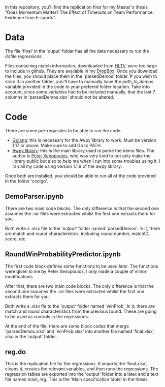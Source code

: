 In this repository, you'll find the replication files for my Master's thesis "Does Momentum Matter? The Effect of Timeouts on Team Performance: Evidence from E-sports".

# Data
The file 'final' in the 'ouput' folder has all the data necessary to run the dofile regressions.

Files containing match information, downloaded from [HLTV](https://www.hltv.org/results), were too large to include in github. They are available in my [DropBox](linktodropbox). Once you download the files, you should place them in the 'parsedDemos' folder. If you wish to store it in another folder, you'll have to manually have the _path_to_demos_ variable provided in the code to your prefered folder location.
Take into account, since some variables had to be included manually, that the last 7 columns in 'parsedDemos.xlsx' should not be altered.


# Code
There are some pre-requisites to be able to run the code:
- [Golang](https://go.dev/dl/): this is necessary for the Awpy library to work. Must be version 1.17 or above. Make sure to add Go to PATH.
- [Awpy library](https://awpy.readthedocs.io/en/latest/installation.html): this is the main library used to parse the demo files. The author is [Peter Xenopoulos](http://www.peterxeno.com/), who was very kind to not only make the library public but also to help me when I run into some troubles using it. I ran all my code using version 1.1.9 of the awpy library.

Once both are installed, you should be able to run all of the code provided in the folder 'codigo'.
## DemoParser.ipynb
There are two main code blocks. The only difference is that the second one assumes the .rar files were extracted whilst the first one extracts them for you.

Both write a .xlsx file to the 'output' folder named 'parsedDemos'. In it, there are match and round characteristics, including round number, matchID, score, etc.

## RoundWinProbabilityPredictor.ipynb
The first code block defines some functions to be used later. The functions were given to me by Peter Xenopoulos, I only made a couple of minor modifications.

After that, there are two main code blocks. The only difference is that the second one assumes the .rar files were extracted whilst the first one extracts them for you.

Both write a .xlsx fle to the 'output' folder named 'winProb'. In it, there are match and round characteristics from the previous round. These are going to be used as controls in the regressions.

At the end of the file, there are some block codes that merge 'parsedDemos.xlsx' and 'winProb.xlsx' into another file named 'final.xlsx', also in the 'output' folder.

## reg.do
This is the replication file for the regressions. It imports the 'final.xlsx', cleans it, creates the relevant variables, and then runs the regressions. The regression tables are exported into the 'output' folder into a latex and a text file named main_reg. This is the 'Main specification table' in the thesis.
